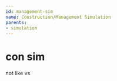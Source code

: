 ```yaml
---
id: management-sim
name: Construction/Management Simulation
parents:
- simulation
---
```

# con sim

not like vs
